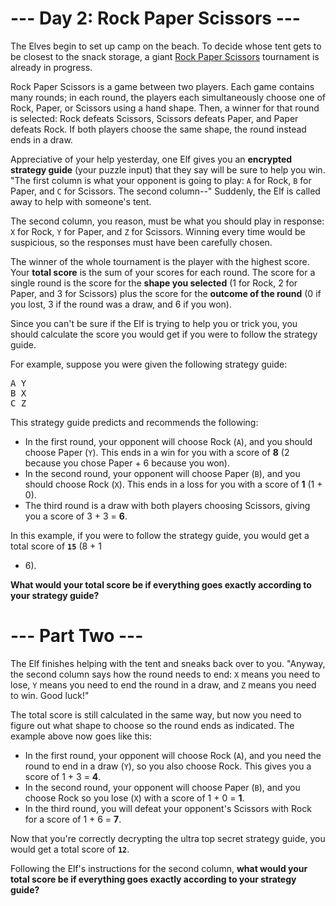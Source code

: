 # --- Day 2: Rock Paper Scissors ---
The Elves begin to set up camp on the beach. To decide whose tent gets to be closest to the snack storage, a giant [Rock
Paper Scissors](https://en.wikipedia.org/wiki/Rock_paper_scissors) tournament is already in progress.

Rock Paper Scissors is a game between two players. Each game contains many rounds; in each round, the players each
simultaneously choose one of Rock, Paper, or Scissors using a hand shape. Then, a winner for that round is selected:
Rock defeats Scissors, Scissors defeats Paper, and Paper defeats Rock. If both players choose the same shape, the round
instead ends in a draw.

Appreciative of your help yesterday, one Elf gives you an __encrypted strategy guide__ (your puzzle input) that they say
will be sure to help you win. "The first column is what your opponent is going to play: <code>A</code> for Rock,
<code>B</code> for Paper, and <code>C</code> for Scissors. The second column--" Suddenly, the Elf is called away to help
with someone's tent.

The second column, you reason, must be what you should play in response: <code>X</code> for Rock, <code>Y</code> for
Paper, and <code>Z</code> for Scissors. Winning every time would be suspicious, so the responses must have been
carefully chosen.

The winner of the whole tournament is the player with the highest score. Your __total score__ is the sum of your scores
for each round. The score for a single round is the score for the __shape you selected__ (1 for Rock, 2 for Paper, and 3
for Scissors) plus the score for the __outcome of the round__ (0 if you lost, 3 if the round was a draw, and 6 if you
won).

Since you can't be sure if the Elf is trying to help you or trick you, you should calculate the score you would get if
you were to follow the strategy guide.

For example, suppose you were given the following strategy guide:

<pre>
A Y
B X
C Z
</pre>

This strategy guide predicts and recommends the following:

- In the first round, your opponent will choose Rock (<code>A</code>), and you should choose Paper (<code>Y</code>).
This ends in a win for you with a score of __8__ (2 because you chose Paper + 6 because you won).
- In the second round, your opponent will choose Paper (<code>B</code>), and you should choose Rock (<code>X</code>).
This ends in a loss for you with a score of __1__ (1 + 0).
- The third round is a draw with both players choosing Scissors, giving you a score of 3 + 3 = __6__.

In this example, if you were to follow the strategy guide, you would get a total score of <code><b>15</b></code> (8 + 1
+ 6).

__What would your total score be if everything goes exactly according to your strategy guide?__

# --- Part Two ---
The Elf finishes helping with the tent and sneaks back over to you. "Anyway, the second column says how the round needs
to end: <code>X</code> means you need to lose, <code>Y</code> means you need to end the round in a draw, and
<code>Z</code> means you need to win. Good luck!"

The total score is still calculated in the same way, but now you need to figure out what shape to choose so the round
ends as indicated. The example above now goes like this:

- In the first round, your opponent will choose Rock (<code>A</code>), and you need the round to end in a draw
(<code>Y</code>), so you also choose Rock. This gives you a score of 1 + 3 = __4__.
- In the second round, your opponent will choose Paper (<code>B</code>), and you choose Rock so you lose
(<code>X</code>) with a score of 1 + 0 = __1__.
- In the third round, you will defeat your opponent's Scissors with Rock for a score of 1 + 6 = __7__.

Now that you're correctly decrypting the ultra top secret strategy guide, you would get a total score of
<code><b>12</b></code>.

Following the Elf's instructions for the second column, __what would your total score be if everything goes exactly
according to your strategy guide?__
